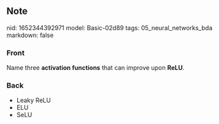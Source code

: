 ## Note
nid: 1652344392971
model: Basic-02d89
tags: 05_neural_networks_bda
markdown: false

### Front
Name three <b>activation functions</b> that can improve upon
<b>ReLU</b>.

### Back
<ul><li>Leaky ReLU</li><li>ELU</li><li>SeLU</li></ul>
